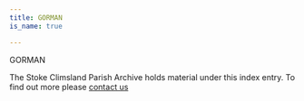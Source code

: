 ```yaml
---
title: GORMAN
is_name: true

---
```


GORMAN


The Stoke Climsland Parish Archive holds material under this index entry. To find out more please [contact us](/contact/)
